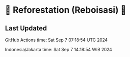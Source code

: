 
# 🌳 Reforestation (Reboisasi) 🌲

## Last Updated

GitHub Actions time: Sat Sep  7 07:18:54 UTC 2024

Indonesia/Jakarta time: Sat Sep  7 14:18:54 WIB 2024
